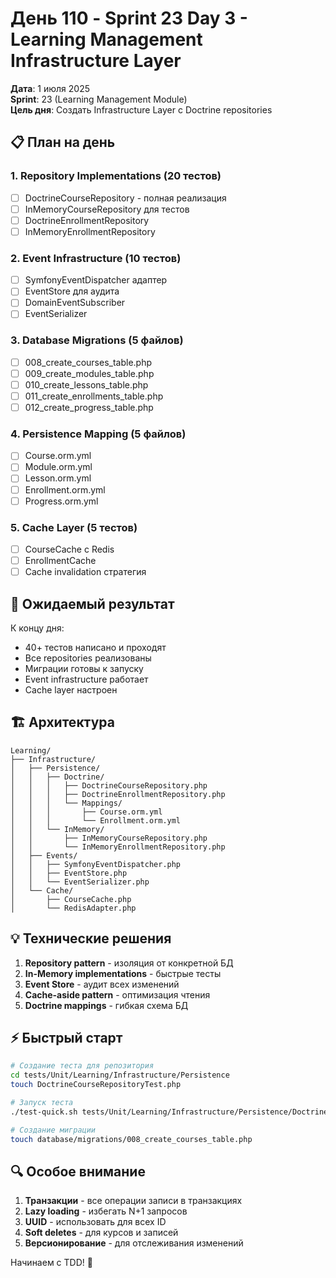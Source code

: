 # День 110 - Sprint 23 Day 3 - Learning Management Infrastructure Layer

**Дата**: 1 июля 2025  
**Sprint**: 23 (Learning Management Module)  
**Цель дня**: Создать Infrastructure Layer с Doctrine repositories  

## 📋 План на день

### 1. Repository Implementations (20 тестов)
- [ ] DoctrineCourseRepository - полная реализация
- [ ] InMemoryCourseRepository для тестов
- [ ] DoctrineEnrollmentRepository
- [ ] InMemoryEnrollmentRepository

### 2. Event Infrastructure (10 тестов)
- [ ] SymfonyEventDispatcher адаптер
- [ ] EventStore для аудита
- [ ] DomainEventSubscriber
- [ ] EventSerializer

### 3. Database Migrations (5 файлов)
- [ ] 008_create_courses_table.php
- [ ] 009_create_modules_table.php
- [ ] 010_create_lessons_table.php
- [ ] 011_create_enrollments_table.php
- [ ] 012_create_progress_table.php

### 4. Persistence Mapping (5 файлов)
- [ ] Course.orm.yml
- [ ] Module.orm.yml
- [ ] Lesson.orm.yml
- [ ] Enrollment.orm.yml
- [ ] Progress.orm.yml

### 5. Cache Layer (5 тестов)
- [ ] CourseCache с Redis
- [ ] EnrollmentCache
- [ ] Cache invalidation стратегия

## 🎯 Ожидаемый результат

К концу дня:
- 40+ тестов написано и проходят
- Все repositories реализованы
- Миграции готовы к запуску
- Event infrastructure работает
- Cache layer настроен

## 🏗️ Архитектура

```
Learning/
├── Infrastructure/
│   ├── Persistence/
│   │   ├── Doctrine/
│   │   │   ├── DoctrineCourseRepository.php
│   │   │   ├── DoctrineEnrollmentRepository.php
│   │   │   └── Mappings/
│   │   │       ├── Course.orm.yml
│   │   │       └── Enrollment.orm.yml
│   │   └── InMemory/
│   │       ├── InMemoryCourseRepository.php
│   │       └── InMemoryEnrollmentRepository.php
│   ├── Events/
│   │   ├── SymfonyEventDispatcher.php
│   │   ├── EventStore.php
│   │   └── EventSerializer.php
│   └── Cache/
│       ├── CourseCache.php
│       └── RedisAdapter.php
```

## 💡 Технические решения

1. **Repository pattern** - изоляция от конкретной БД
2. **In-Memory implementations** - быстрые тесты
3. **Event Store** - аудит всех изменений
4. **Cache-aside pattern** - оптимизация чтения
5. **Doctrine mappings** - гибкая схема БД

## ⚡ Быстрый старт

```bash
# Создание теста для репозитория
cd tests/Unit/Learning/Infrastructure/Persistence
touch DoctrineCourseRepositoryTest.php

# Запуск теста
./test-quick.sh tests/Unit/Learning/Infrastructure/Persistence/DoctrineCourseRepositoryTest.php

# Создание миграции
touch database/migrations/008_create_courses_table.php
```

## 🔍 Особое внимание

1. **Транзакции** - все операции записи в транзакциях
2. **Lazy loading** - избегать N+1 запросов
3. **UUID** - использовать для всех ID
4. **Soft deletes** - для курсов и записей
5. **Версионирование** - для отслеживания изменений

Начинаем с TDD! 🚀 